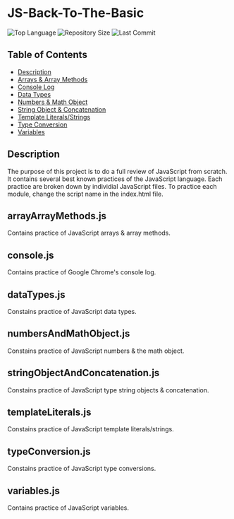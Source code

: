 # JS-Back-To-The-Basic

![Top Language](https://img.shields.io/github/languages/top/kpetiote/JS-Back-To-The-Basic)
![Repository Size](https://img.shields.io/github/repo-size/Kpetiote/JS-Back-To-The-Basic)
![Last Commit](https://img.shields.io/github/last-commit/Kpetiote/JS-Back-To-The-Basic)

## Table of Contents
  * [Description](#description)
  * [Arrays & Array Methods](#arrayarraymethodsjs)
  * [Console Log](#consolejs)
  * [Data Types](#datatypesjs)
  * [Numbers & Math Object](#numbersandmathobjectjs)
  * [String Object & Concatenation](#numbersandmathobjectjs)
  * [Template Literals/Strings](#typeconversionjs)
  * [Type Conversion](#typeconversionjs)
  * [Variables](#variablesjs)

## Description
The purpose of this project is to do a full review of JavaScript from scratch.
It contains several best known practices of the JavaScript language.
Each practice are broken down by individial JavaScript files.
To practice each module, change the script name in the index.html file.

## arrayArrayMethods.js
Contains practice of JavaScript arrays & array methods.

## console.js
Contains practice of Google Chrome's console log.

## dataTypes.js
Constains practice of JavaScript data types.

## numbersAndMathObject.js
Constains practice of JavaScript numbers & the math object.

## stringObjectAndConcatenation.js
Constains practice of JavaScript type string objects & concatenation.

## templateLiterals.js
Constains practice of JavaScript template literals/strings.

## typeConversion.js
Constains practice of JavaScript type conversions.

## variables.js
Contains practice of JavaScript variables.